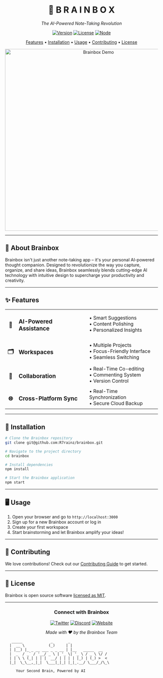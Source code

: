 <div align="center">

# 🧠 B R A I N B O X

*The AI-Powered Note-Taking Revolution*

[![Version](https://img.shields.io/badge/version-1.0.0-ff69b4.svg?style=for-the-badge)](https://github.com/R7rainz/brainbox)
[![License](https://img.shields.io/badge/license-MIT-blue.svg?style=for-the-badge)](LICENSE)
[![Node](https://img.shields.io/badge/node-%3E%3D%2014.0.0-brightgreen.svg?style=for-the-badge)](https://nodejs.org/)

[Features](#-features) • [Installation](#-installation) • [Usage](#-usage) • [Contributing](#-contributing) • [License](#-license)

<img src="https://your-image-url-here.com/brainbox-demo.gif" alt="Brainbox Demo" width="600"/>

</div>

---

## 🌟 About Brainbox

Brainbox isn't just another note-taking app – it's your personal AI-powered thought companion. Designed to revolutionize the way you capture, organize, and share ideas, Brainbox seamlessly blends cutting-edge AI technology with intuitive design to supercharge your productivity and creativity.

---

## ✨ Features

<table>
  <tr>
    <td align="center"><h3>🚀</h3></td>
    <td><h3>AI-Powered Assistance</h3></td>
    <td>
      • Smart Suggestions<br>
      • Content Polishing<br>
      • Personalized Insights
    </td>
  </tr>
  <tr>
    <td align="center"><h3>🗂️</h3></td>
    <td><h3>Workspaces</h3></td>
    <td>
      • Multiple Projects<br>
      • Focus-Friendly Interface<br>
      • Seamless Switching
    </td>
  </tr>
  <tr>
    <td align="center"><h3>🤝</h3></td>
    <td><h3>Collaboration</h3></td>
    <td>
      • Real-Time Co-editing<br>
      • Commenting System<br>
      • Version Control
    </td>
  </tr>
  <tr>
    <td align="center"><h3>🌐</h3></td>
    <td><h3>Cross-Platform Sync</h3></td>
    <td>
      • Real-Time Synchronization<br>
      • Secure Cloud Backup<br>
    </td>
  </tr>
</table>

---

## 🚀 Installation

```zsh
# Clone the Brainbox repository
git clone git@github.com:R7rainz/brainbox.git

# Navigate to the project directory
cd brainbox

# Install dependencies
npm install

# Start the Brainbox application
npm start
```

---

## 🖥️ Usage

1. Open your browser and go to `http://localhost:3000`
2. Sign up for a new Brainbox account or log in
3. Create your first workspace
4. Start brainstorming and let Brainbox amplify your ideas!

---

## 🤝 Contributing

We love contributions! Check out our [Contributing Guide](CONTRIBUTING.md) to get started.

---

## 📄 License

Brainbox is open source software [licensed as MIT](LICENSE).

---

<div align="center">

### Connect with Brainbox

[![Twitter](https://img.shields.io/badge/Twitter-1DA1F2?style=for-the-badge&logo=twitter&logoColor=white)](https://twitter.com/brainboxapp)
[![Discord](https://img.shields.io/badge/Discord-7289DA?style=for-the-badge&logo=discord&logoColor=white)](https://discord.gg/brainbox)
[![Website](https://img.shields.io/badge/Website-FF7139?style=for-the-badge&logo=Firefox-Browser&logoColor=white)](https://brainbox.ai)

*Made with ❤️ by the Brainbox Team*

</div>

```
   _____             _       _               
  |  __ \           (_)     | |              
  | |__) |_ _ __ ___ _ _ __ | |__   _____  __
  |  _  / _` / '__/ _ \ | '_ \| '_ \ / _ \ \/ /
  | | \ \ (_| | | |  __/ | | | | |_) | (_) >  < 
  |_|  \_\__,_|_|  \___|_|_| |_|_.__/ \___/_/\_\
                                               
     Your Second Brain, Powered by AI
```

